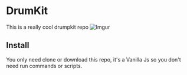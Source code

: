 # DrumKit
This is a really cool drumpkit repo
![Imgur](https://i.imgur.com/FfiZPDp.png)

## Install
You only need clone or download this repo, it's a Vanilla Js so you don't need run commands or scripts.
